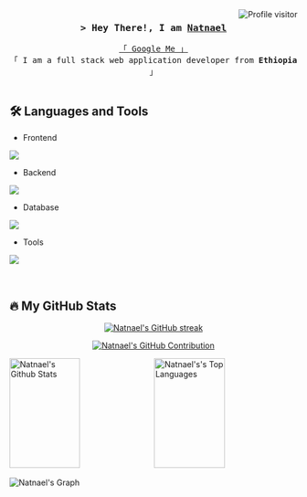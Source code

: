 
<a href="https://komarev.com/ghpvc/?username=natnael772">
  <img align="right" src="https://komarev.com/ghpvc/?username=natnael772&label=Visitors&color=0e75b6&style=flat" alt="Profile visitor" />
</a>



<!-- Intro  -->
<h3 align="center">
        <samp>&gt; Hey There!, I am
                <b><a target="_blank" href="https://natnaeld.vercel.app">Natnael</a></b>
        </samp>
</h3>


<p align="center"> 
  <samp>
    <a href="https://www.google.com/search?q=Natnael+Deyas">「 Google Me 」</a>
    <br>
    「 I am a full stack web application developer from <b>Ethiopia</b> 」
    <br>
    <br>
  </samp>
</p>

<!-- About Section -->
<!--
 # About me
 
<p>
 <img align="right" width="350" src="/assets/programmer.gif" alt="Coding gif" />
  
 ✌️ &emsp; Enjoy to do programming and sharing knowledge <br/><br/>
 ❤️ &emsp; Love to writing code and learning new features<br/><br/>
 📧 &emsp; Reach me anytime: natnaeldeyas0@gmail.com<br/><br/>
</p>
<br/>
<br/>
<br/>
-->



## 🛠️ Languages and Tools


- Frontend

<p align="left">
  <a href="https://skillicons.dev">
    <img src="https://skillicons.dev/icons?i=ts,js,react,nextjs,redux,tailwind,materialui" />
  </a>
</p>


- Backend
<p align="left">
  <a href="https://skillicons.dev">
    <img src="https://skillicons.dev/icons?i=nodejs,express,nestjs" />
  </a>
</p>


- Database

<p align="left">
  <a href="https://skillicons.dev">
    <img src="https://skillicons.dev/icons?i=mongodb,mysql,postgresql" />
  </a>
</p>

<!--
- Cloud Servers
 <p align="left">
  <a href="https://skillicons.dev">
    <img src="https://skillicons.dev/icons?i=azure,aws,gcp,firebase,cloudflare" />
  </a>
</p>
-->


- Tools

<p align="left">
  <a href="https://skillicons.dev">
    <img src="https://skillicons.dev/icons?i=git,github,docker,figma,vscode,postman,linux" />
  </a>
</p>

<br/>


<!--
<img src="https://i.imgur.com/dBaSKWF.gif" height="20" width="100%">

-->

## 🔥 My GitHub Stats

<p align="center">
  <a href="https://github.com/natnael772">
    <img src="https://github-readme-streak-stats.herokuapp.com/?user=natnael772&theme=radical&border=7F3FBF&background=0D1117" alt="Natnael's GitHub streak"/>
  </a>
</p>

<p align="center">
  <a href="https://github.com/natnael772">
    <img src="https://github-profile-summary-cards.vercel.app/api/cards/profile-details?username=natnael772&theme=radical" alt="Natnael's GitHub Contribution"/>
  </a>
</p>

<a> 
    <a href="https://github.com/natnael772"><img alt="Natnael's Github Stats" src="https://denvercoder1-github-readme-stats.vercel.app/api?username=natnael772&show_icons=true&count_private=true&theme=react&border_color=7F3FBF&bg_color=0D1117&title_color=F85D7F&icon_color=F8D866" height="192px" width="49.5%"/></a>
  <a href="https://github.com/natnael772"><img alt="Natnael's's Top Languages" src="https://denvercoder1-github-readme-stats.vercel.app/api/top-langs/?username=natnael772&langs_count=8&layout=compact&theme=react&border_color=7F3FBF&bg_color=0D1117&title_color=F85D7F&icon_color=F8D866" height="192px" width="49.5%"/></a>
  <br/>
</a>


![Natnael's Graph](https://github-readme-activity-graph.vercel.app/graph?username=natnael772&custom_title=Natnael's%20GitHub%20Activity%20Graph&bg_color=0D1117&color=7F3FBF&line=7F3FBF&point=7F3FBF&area_color=FFFFFF&title_color=FFFFFF&area=true)
